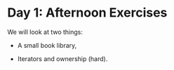 # Day 1: Afternoon Exercises

We will look at two things:

* A small book library,

* Iterators and ownership (hard).
